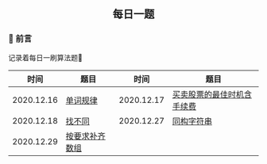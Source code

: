 <h2 align="center">每日一题</h2>

### :handshake: 前言
记录着每日一刷算法题:strawberry: 


时间|题目|时间|题目
---|--- | --- |---
|2020.12.16| [单词规律](https://leetcode-cn.com/problems/word-pattern/) |2020.12.17| [买卖股票的最佳时机含手续费](https://leetcode-cn.com/problems/best-time-to-buy-and-sell-stock-with-transaction-fee/)
|2020.12.18| [找不同](https://leetcode-cn.com/problems/find-the-difference/)|2020.12.27| [同构字符串](https://leetcode-cn.com/problems/isomorphic-strings/)
|2020.12.29| [按要求补齐数组](https://leetcode-cn.com/problems/patching-array/)